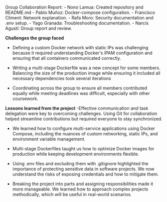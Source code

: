 Group Collaboration Report: - Nono Lamua: Created repository and README.md - Pablo Muñoz: Docker-compose configuration. - Francisco Climent: Network explanation. - Rafa Moro: Security documentation and .env setup. - Yago Granada: Troubleshooting documentation. - Narcís Agustí: Group report and review. 

**Challenges the group faced**
- Defining a custom Docker network with static IPs was challenging because it required understanding Docker's IPAM configuration and ensuring that all containers communicated correctly.

- Writing a multi-stage Dockerfile was a new concept for some members. Balancing the size of the production image while ensuring it included all necessary dependencies took several iterations

- Coordinating across the group to ensure all members contributed equally while meeting deadlines was difficult, especially with other coursework.


**Lessons learned from the project**
-Effective communication and task delegation were key to overcoming challenges. Using Git for collaboration helped streamline contributions but required everyone to stay synchronized.

- We learned how to configure multi-service applications using Docker Compose, including the nuances of custom networking, static IPs, and environment variable management.

- Multi-stage Dockerfiles taught us how to optimize Docker images for production while keeping development environments flexible.

- Using .env files and excluding them with .gitignore highlighted the importance of protecting sensitive data in software projects. We now understand the risks of exposing credentials and how to mitigate them.

- Breaking the project into parts and assigning responsibilities made it more manageable. We learned how to approach complex projects methodically, which will be useful in real-world scenarios.
